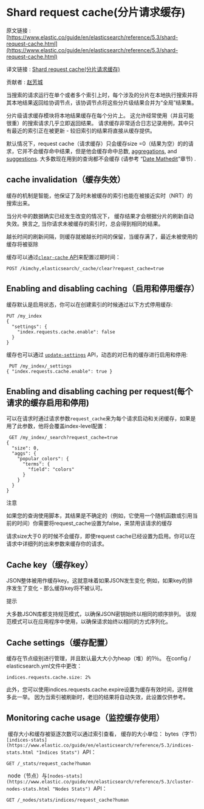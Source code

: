 # Shard request cache(分片请求缓存)

原文链接 : [https://www.elastic.co/guide/en/elasticsearch/reference/5.3/shard-request-cache.html](https://www.elastic.co/guide/en/elasticsearch/reference/5.3/shard-request-cache.html)

译文链接 : [Shard request cache(分片请求缓存)](/pages/viewpage.action?pageId=9406785)

贡献者 : [赵芳城](/display/~zhaofangcheng)

当搜索的请求运行在单个或者多个索引上时，每个涉及的分片在本地执行搜索并将其本地结果返回给协调节点，该协调节点将这些分片级结果合并为“全局”结果集。

分片级请求缓存模块将本地结果缓存在每个分片上。 这允许经常使用（并且可能很重）的搜索请求几乎立即返回结果。 请求缓存非常适合日志记录用例，其中只有最近的索引正在被更新 - 较旧索引的结果将直接从缓存提供。

默认情况下，request cache（请求缓存）只会缓存size =0（结果为空）的的请求，它并不会缓存命中结果，但是他会缓存命中总数, [aggregations](https://www.elastic.co/guide/en/elasticsearch/reference/5.3/search-aggregations.html), and [suggestions](https://www.elastic.co/guide/en/elasticsearch/reference/5.3/search-suggesters.html).
大多数现在用到的查询都不会缓存 (请参考 “[Date Mathedit](https://www.elastic.co/guide/en/elasticsearch/reference/5.3/common-options.html#date-math)”章节) .

## cache invalidation（缓存失效）

缓存的机制是智能，他保证了及时未被缓存的索引也能在被接近实时（NRT）的搜索出来。

当分片中的数据确实已经发生改变的情况下， 缓存结果才会根据分片的刷新自动失效。换言之, 当你请求未被缓存的索引时，总会得到相同的结果。

越长时间的刷新间隔，则缓存就被越长时间的保留，当缓存满了，最近未被使用的缓存将被驱除

缓存可以通过[`clear-cache` API](https://www.elastic.co/guide/en/elasticsearch/reference/5.3/indices-clearcache.html "Clear Cache")来配置过期时间：

```
POST /kimchy,elasticsearch/_cache/clear?request_cache=true
```

## Enabling and disabling caching（启用和停用缓存）

缓存默认是启用状态，你可以在创建索引的时候通过以下方式停用缓存:

```
PUT /my_index
{
  "settings": {
    "index.requests.cache.enable": false
  }
}

```

缓存也可以通过 [`update-settings`](https://www.elastic.co/guide/en/elasticsearch/reference/5.3/indices-update-settings.html "Update Indices Settings") API，动态的对已有的缓存进行启用和停用:

```
 PUT /my_index/_settings
{ "index.requests.cache.enable": true }
```

## Enabling and disabling caching per request(每个请求的缓存启用和停用)

可以在请求时通过请求参数`request_cache`来为每个请求启动和关闭缓存，如果是用了此参数，他将会覆盖index-level配置：

```
 GET /my_index/_search?request_cache=true
{
  "size": 0,
  "aggs": {
    "popular_colors": {
      "terms": {
        "field": "colors"
      }
    }
  }
}

```

注意

如果您的查询使用脚本，其结果是不确定的（例如，它使用一个随机函数或引用当前的时间）你需要将request_cache设置为false，来禁用该请求的缓存

请求size大于0 的时候不会缓存，即使request cache已经设置为启用。你可以在请求中详细列的出来参数来缓存你的请求。

## Cache key（缓存key）

JSON整体被用作缓存key。这就意味着如果JSON发生变化 例如，如果key的排序发生了变化 - 那么缓存key将不被认可。

提示

大多数JSON库都支持规范模式，以确保JSON密钥始终以相同的顺序排列。 该规范模式可以在应用程序中使用，以确保请求始终以相同的方式序列化。

## Cache settings（缓存配置）

缓存在节点级别进行管理，并且默认最大大小为heap（堆）的1％。 在config / elasticsearch.yml文件中更改：

```
indices.requests.cache.size: 2%
```

此外，您可以使用indices.requests.cache.expire设置为缓存有效时间，这样做多此一举。 因为当索引被刷新时，老旧的结果将自动失效，此设置仅供参考。

## Monitoring cache usage（监控缓存使用）

 缓存大小和缓存被驱逐次数可以通过索引查看， 缓存的大小单位： bytes（字节）`[indices-stats](https://www.elastic.co/guide/en/elasticsearch/reference/5.3/indices-stats.html "Indices Stats") `API： 

```
GET /_stats/request_cache?human
```

 node（节点）与`[nodes-stats](https://www.elastic.co/guide/en/elasticsearch/reference/5.3/cluster-nodes-stats.html "Nodes Stats") `API： 

```
GET /_nodes/stats/indices/request_cache?human
```